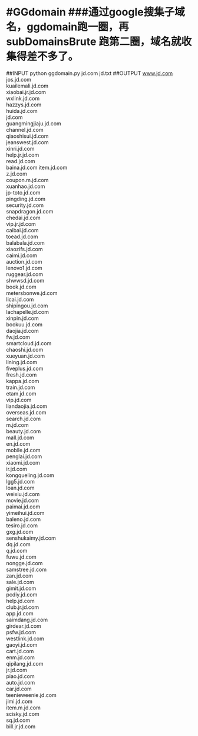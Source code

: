 #GGdomain
###通过google搜集子域名，ggdomain跑一圈，再subDomainsBrute 跑第二圈，域名就收集得差不多了。
==========

##INPUT
python ggdomain.py jd.com jd.txt
##OUTPUT
www.jd.com  
jos.jd.com  
kuailemali.jd.com  
xiaobai.jr.jd.com  
wxlink.jd.com  
hazzys.jd.com  
huida.jd.com  
jd.com  
guangmingjiaju.jd.com  
channel.jd.com  
qiaoshisui.jd.com  
jeanswest.jd.com  
xinri.jd.com  
help.jr.jd.com  
read.jd.com  
baina.jd.com
item.jd.com  
z.jd.com  
coupon.m.jd.com  
xuanhao.jd.com  
jp-toto.jd.com  
pingding.jd.com  
security.jd.com  
snapdragon.jd.com  
chedai.jd.com  
vip.jr.jd.com  
caibai.jd.com  
toead.jd.com  
balabala.jd.com  
xiaozifs.jd.com  
caimi.jd.com  
auction.jd.com  
lenovo1.jd.com  
ruggear.jd.com  
shwwsd.jd.com  
book.jd.com  
metersbonwe.jd.com  
licai.jd.com  
shipingou.jd.com  
lachapelle.jd.com  
xinpin.jd.com  
bookuu.jd.com  
daojia.jd.com  
fw.jd.com  
smartcloud.jd.com  
chaoshi.jd.com  
xueyuan.jd.com  
lining.jd.com  
fiveplus.jd.com  
fresh.jd.com  
kappa.jd.com  
train.jd.com  
etam.jd.com  
vip.jd.com  
liandaojia.jd.com  
overseas.jd.com  
search.jd.com  
m.jd.com  
beauty.jd.com  
mall.jd.com  
en.jd.com  
mobile.jd.com  
penglai.jd.com  
xiaomi.jd.com  
ir.jd.com  
kongqueling.jd.com  
lgg5.jd.com  
loan.jd.com  
weixiu.jd.com  
movie.jd.com  
paimai.jd.com  
yimeihui.jd.com  
baleno.jd.com  
tesiro.jd.com  
gxg.jd.com  
senshukaimy.jd.com  
dq.jd.com  
q.jd.com  
fuwu.jd.com  
nongge.jd.com  
samstree.jd.com  
zan.jd.com  
sale.jd.com  
gimit.jd.com  
pcdiy.jd.com  
help.jd.com  
club.jr.jd.com  
app.jd.com  
saimdang.jd.com  
girdear.jd.com  
psfw.jd.com  
westlink.jd.com  
gaoyi.jd.com  
cart.jd.com  
enm.jd.com  
qipilang.jd.com  
jr.jd.com  
piao.jd.com  
auto.jd.com  
car.jd.com  
teenieweenie.jd.com  
jimi.jd.com  
item.m.jd.com  
scisky.jd.com  
sq.jd.com  
bill.jr.jd.com  
